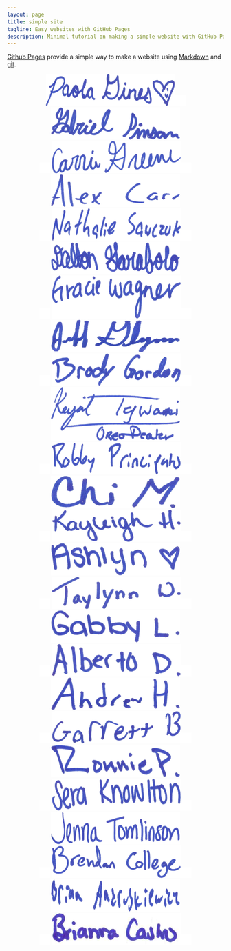 ```yaml
---
layout: page
title: simple site
tagline: Easy websites with GitHub Pages
description: Minimal tutorial on making a simple website with GitHub Pages
---
```


[Github Pages](https://pages.github.com) provide a simple way to make a
website using
[Markdown](https://daringfireball.net/projects/markdown/) and
[git](https://git-scm.com).
<center>
<img src="signatures_optimized/1.jpg" alt="Signature" style="height:75px;width:300px;"><img src="space.png">
<img src="signatures_optimized/2.jpg" alt="Signature" style="height:75px;width:300px;"><br><img src="space.png">
<img src="signatures_optimized/3.jpg" alt="Signature" style="height:75px;width:300px;"><img src="space.png">
<img src="signatures_optimized/4.jpg" alt="Signature" style="height:75px;width:300px;"><br><img src="space.png">
<img src="signatures_optimized/5.jpg" alt="Signature" style="height:75px;width:300px;"><img src="space.png">
<img src="signatures_optimized/6.jpg" alt="Signature" style="height:75px;width:300px;"><br><img src="space.png">
<img src="signatures_optimized/7.jpg" alt="Signature" style="height:100px;width:300px;"><img src="space.png">
<img src="signatures_optimized/8.jpg" alt="Signature" style="height:75px;width:300px;"><br><img src="space.png">
<img src="signatures_optimized/9.jpg" alt="Signature" style="height:75px;width:300px;"><img src="space.png">
<img src="signatures_optimized/10.jpg" alt="Signature" style="height:125px;width:300px;"><br><img src="space.png">
<img src="signatures_optimized/11.jpg" alt="Signature" style="height:75px;width:300px;"><img src="space.png">
<img src="signatures_optimized/12.jpg" alt="Signature" style="height:75px;width:300px;"><br><img src="space.png">
<img src="signatures_optimized/13.jpg" alt="Signature" style="height:75px;width:300px;"><img src="space.png">
<img src="signatures_optimized/14.jpg" alt="Signature" style="height:75px;width:300px;"><br><img src="space.png">
<img src="signatures_optimized/15.jpg" alt="Signature" style="height:75px;width:300px;"><img src="space.png">
<img src="signatures_optimized/16.jpg" alt="Signature" style="height:75px;width:300px;"><br><img src="space.png">
<img src="signatures_optimized/17.jpg" alt="Signature" style="height:75px;width:300px;"><img src="space.png">
<img src="signatures_optimized/18.jpg" alt="Signature" style="height:75px;width:300px;"><br><img src="space.png">
<img src="signatures_optimized/19.jpg" alt="Signature" style="height:75px;width:300px;"><img src="space.png">
<img src="signatures_optimized/20.jpg" alt="Signature" style="height:75px;width:300px;"><br><img src="space.png">
<img src="signatures_optimized/21.jpg" alt="Signature" style="height:75px;width:300px;"><img src="space.png">
<img src="signatures_optimized/22.jpg" alt="Signature" style="height:75px;width:300px;"><br><img src="space.png">
<img src="signatures_optimized/23.jpg" alt="Signature" style="height:75px;width:300px;"><img src="space.png">
<img src="signatures_optimized/24.jpg" alt="Signature" style="height:75px;width:300px;"><br><img src="space.png">
<img src="signatures_optimized/25.jpg" alt="Signature" style="height:75px;width:300px;"><img src="space.png">
</center>
